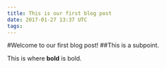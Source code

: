 ```yaml
---
title: This is our first blog post
date: 2017-01-27 13:37 UTC
tags:
---
```


#Welcome to our first blog post!
##This is a subpoint.

This is where __bold__ is bold.
